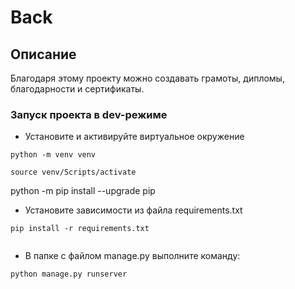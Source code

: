# Back
## Описание

Благодаря этому проекту можно создавать грамоты, дипломы, благодарности и сертификаты.



### Запуск проекта в dev-режиме

- Установите и активируйте виртуальное окружение

```
python -m venv venv

source venv/Scripts/activate

```
python -m pip install --upgrade pip

- Установите зависимости из файла requirements.txt

```
pip install -r requirements.txt


```
- В папке с файлом manage.py выполните команду:

```
python manage.py runserver
